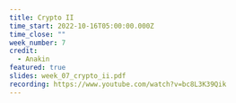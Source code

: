 ```yaml
---
title: Crypto II
time_start: 2022-10-16T05:00:00.000Z
time_close: ""
week_number: 7
credit:
  - Anakin
featured: true
slides: week_07_crypto_ii.pdf
recording: https://www.youtube.com/watch?v=bc8L3K39Qik
---
```

